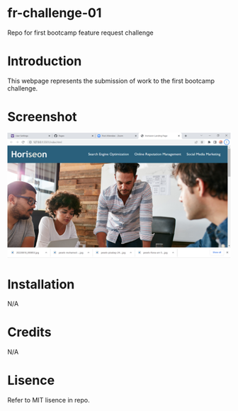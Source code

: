 # fr-challenge-01
Repo for first bootcamp feature request challenge

# Introduction
This webpage represents the submission of work to the first bootcamp challenge.

# Screenshot
<img src="./assets/images/Horiseon webpage screenshot.png">

# Installation
N/A

# Credits
N/A

# Lisence
Refer to MIT lisence in repo.